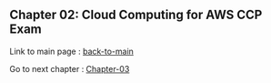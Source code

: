 ## Chapter 02: Cloud Computing for AWS CCP Exam   


Link to main page : 
[back-to-main](../README.md)






Go to next chapter : 
[Chapter-03](../chapter-03/README.md)